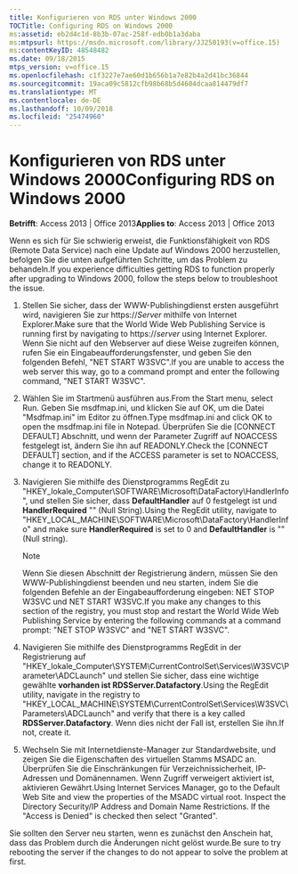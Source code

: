 ```yaml
---
title: Konfigurieren von RDS unter Windows 2000
TOCTitle: Configuring RDS on Windows 2000
ms:assetid: eb2d4c1d-8b3b-07ac-258f-edb0b1a3daba
ms:mtpsurl: https://msdn.microsoft.com/library/JJ250193(v=office.15)
ms:contentKeyID: 48548482
ms.date: 09/18/2015
mtps_version: v=office.15
ms.openlocfilehash: c1f3227e7ae60d1b656b1a7e82b4a2d41bc36844
ms.sourcegitcommit: 19aca09c5812cfb98b68b5d4604dcaa814479df7
ms.translationtype: MT
ms.contentlocale: de-DE
ms.lasthandoff: 10/09/2018
ms.locfileid: "25474960"
---
```

# <a name="configuring-rds-on-windows-2000"></a><span data-ttu-id="30519-102">Konfigurieren von RDS unter Windows 2000</span><span class="sxs-lookup"><span data-stu-id="30519-102">Configuring RDS on Windows 2000</span></span>


<span data-ttu-id="30519-103">**Betrifft**: Access 2013 | Office 2013</span><span class="sxs-lookup"><span data-stu-id="30519-103">**Applies to**: Access 2013 | Office 2013</span></span>

<span data-ttu-id="30519-104">Wenn es sich für Sie schwierig erweist, die Funktionsfähigkeit von RDS (Remote Data Service) nach eine Update auf Windows 2000 herzustellen, befolgen Sie die unten aufgeführten Schritte, um das Problem zu behandeln.</span><span class="sxs-lookup"><span data-stu-id="30519-104">If you experience difficulties getting RDS to function properly after upgrading to Windows 2000, follow the steps below to troubleshoot the issue.</span></span>

1.  <span data-ttu-id="30519-105">Stellen Sie sicher, dass der WWW-Publishingdienst ersten ausgeführt wird, navigieren Sie zur https://*Server* mithilfe von Internet Explorer.</span><span class="sxs-lookup"><span data-stu-id="30519-105">Make sure that the World Wide Web Publishing Service is running first by navigating to https://*server* using Internet Explorer.</span></span> <span data-ttu-id="30519-106">Wenn Sie nicht auf den Webserver auf diese Weise zugreifen können, rufen Sie ein Eingabeaufforderungsfenster, und geben Sie den folgenden Befehl, "NET START W3SVC".</span><span class="sxs-lookup"><span data-stu-id="30519-106">If you are unable to access the web server this way, go to a command prompt and enter the following command, "NET START W3SVC".</span></span>

2.  <span data-ttu-id="30519-107">Wählen Sie im Startmenü ausführen aus.</span><span class="sxs-lookup"><span data-stu-id="30519-107">From the Start menu, select Run.</span></span> <span data-ttu-id="30519-108">Geben Sie msdfmap.ini, und klicken Sie auf OK, um die Datei "Msdfmap.ini" im Editor zu öffnen.</span><span class="sxs-lookup"><span data-stu-id="30519-108">Type msdfmap.ini and click OK to open the msdfmap.ini file in Notepad.</span></span> <span data-ttu-id="30519-109">Überprüfen Sie die \[CONNECT DEFAULT\] Abschnitt, und wenn der Parameter Zugriff auf NOACCESS festgelegt ist, ändern Sie ihn auf READONLY.</span><span class="sxs-lookup"><span data-stu-id="30519-109">Check the \[CONNECT DEFAULT\] section, and if the ACCESS parameter is set to NOACCESS, change it to READONLY.</span></span>

3.  <span data-ttu-id="30519-110">Navigieren Sie mithilfe des Dienstprogramms RegEdit zu "HKEY\_lokale\_Computer\\SOFTWARE\\Microsoft\\DataFactory\\HandlerInfo", und stellen Sie sicher, dass **DefaultHandler** auf 0 festgelegt ist und **HandlerRequired** "" (Null String).</span><span class="sxs-lookup"><span data-stu-id="30519-110">Using the RegEdit utility, navigate to "HKEY\_LOCAL\_MACHINE\\SOFTWARE\\Microsoft\\DataFactory\\HandlerInfo" and make sure **HandlerRequired** is set to 0 and **DefaultHandler** is "" (Null string).</span></span>
    

    > [!NOTE]
    > <P><span data-ttu-id="30519-111">Wenn Sie diesen Abschnitt der Registrierung ändern, müssen Sie den WWW-Publishingdienst beenden und neu starten, indem Sie die folgenden Befehle an der Eingabeaufforderung eingeben: NET STOP W3SVC und NET START W3SVC.</span><span class="sxs-lookup"><span data-stu-id="30519-111">If you make any changes to this section of the registry, you must stop and restart the World Wide Web Publishing Service by entering the following commands at a command prompt: "NET STOP W3SVC" and "NET START W3SVC".</span></span></P>



4.  <span data-ttu-id="30519-112">Navigieren Sie mithilfe des Dienstprogramms RegEdit in der Registrierung auf "HKEY\_lokale\_Computer\\SYSTEM\\CurrentControlSet\\Services\\W3SVC\\Parameter\\ADCLaunch" und stellen Sie sicher, dass eine wichtige gewählte **vorhanden ist RDSServer.Datafactory**.</span><span class="sxs-lookup"><span data-stu-id="30519-112">Using the RegEdit utility, navigate in the registry to "HKEY\_LOCAL\_MACHINE\\SYSTEM\\CurrentControlSet\\Services\\W3SVC\\Parameters\\ADCLaunch" and verify that there is a key called **RDSServer.Datafactory**.</span></span> <span data-ttu-id="30519-113">Wenn dies nicht der Fall ist, erstellen Sie ihn.</span><span class="sxs-lookup"><span data-stu-id="30519-113">If not, create it.</span></span>

5.  <span data-ttu-id="30519-p104">Wechseln Sie mit Internetdienste-Manager zur Standardwebsite, und zeigen Sie die Eigenschaften des virtuellen Stamms MSADC an. Überprüfen Sie die Einschränkungen für Verzeichnissicherheit, IP-Adressen und Domänennamen. Wenn Zugriff verweigert aktiviert ist, aktivieren Gewährt.</span><span class="sxs-lookup"><span data-stu-id="30519-p104">Using Internet Services Manager, go to the Default Web Site and view the properties of the MSADC virtual root. Inspect the Directory Security/IP Address and Domain Name Restrictions. If the "Access is Denied" is checked then select "Granted".</span></span>

<span data-ttu-id="30519-117">Sie sollten den Server neu starten, wenn es zunächst den Anschein hat, dass das Problem durch die Änderungen nicht gelöst wurde.</span><span class="sxs-lookup"><span data-stu-id="30519-117">Be sure to try rebooting the server if the changes to do not appear to solve the problem at first.</span></span>

